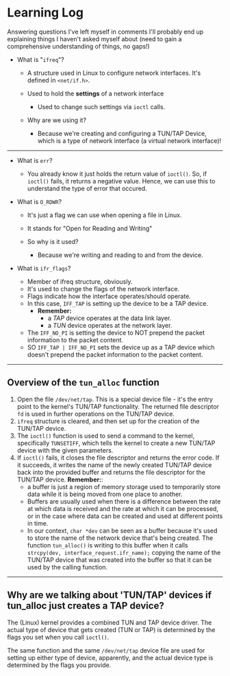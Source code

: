 # Learning Log
Answering questions I've left myself in comments
I'll probably end up explaining things I haven't asked myself about (need to
gain a comprehensive understanding of things, no gaps!)

- What is "```ifreq```"?
    - A structure used in Linux to configure network interfaces.
      It's defined in ```<net/if.h>```.
    - Used to hold the **settings** of a network interface
        - Used to change such settings via ```ioctl``` calls.
    
    - Why are we using it?
        - Because we're creating and configuring a TUN/TAP Device, which
          is a type of network interface (a virtual network interface)!

---

- What is ```err```?
    - You already know it just holds the return value of ```ioctl()```.
    So, if ```ioctl()``` fails, it returns a negative value. Hence,
    we can use this to understand the type of error that occured.

- What is `O_RDWR`?
    - It's just a flag we can use when opening a file in Linux.
    - It stands for "Open for Reading and Writing"
    
    - So why is it used?
      - Because we're writing and reading to and from the device.

- What is `ifr_flags`?
  - Member of ifreq structure, obviously.
  - It's used to change the flags of the network interface.
  - Flags indicate how the interface operates/should operate.
  - In this case, `IFF_TAP` is setting up the device to be a TAP device.
    - **Remember:**
      - a *TAP* device operates at the data link layer.
      - a *TUN* device operates at the network layer.
  - The `IFF_NO_PI` is setting the device to NOT prepend the packet information
    to the packet content.
  - SO `IFF_TAP | IFF_NO_PI` sets the device up as a TAP device which doesn't
    prepend the packet information to the packet content.
---
## Overview of the `tun_alloc` function
1. Open the file `/dev/net/tap`. This is a special device file - it's the entry point to the kernel's TUN/TAP functionality. The returned file descriptor `fd` is used in further operations on the TUN/TAP device.
2. `ifreq` structure is cleared, and then set up for the creation of the TUN/TAP device.
3. The `ioctl()` function is used to send a command to the kernel, specifically `TUNSETIFF`, which tells the kernel to create a new TUN/TAP device with the given parameters.
4. If `ioctl()` fails, it closes the file descriptor and returns the error code. If it succeeds, it writes the name of the newly created TUN/TAP device back into the provided buffer and returns the file descriptor for the TUN/TAP device.
  **Remember:**:
    - a buffer is just a region of memory storage used to temporarily store data while it is being moved from one place to another.
    - Buffers are usually used when there is a difference between the rate at which data is received and the rate at which it can be processed, or in the case where data can be created and used at different points in time.
    - In our context, `char *dev` can be seen as a buffer because it's used to store the name of the network device that's being created. The function `tun_alloc()` is writing to this buffer when it calls `strcpy(dev, interface_request.ifr_name);` copying the name of the TUN/TAP device that was created into the buffer so that it can be used by the calling function.
---
## Why are we talking about 'TUN/TAP' devices if tun_alloc just creates a TAP device?
The (Linux) kernel provides a combined TUN and TAP device driver. The actual type of device that gets created (TUN or TAP) is determined by the flags you set when you call `ioctl()`.

The same function and the same `/dev/net/tap` device file are used for setting up either type of device, apparently, and the actual device type is determined by the flags you provide.